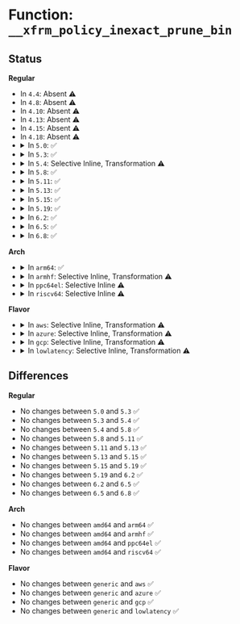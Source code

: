 # Function: <code>__xfrm_policy_inexact_prune_bin</code>

## Status
<b>Regular</b>
<ul>
<li>
In <code>4.4</code>: Absent ⚠️
</li>
<li>
In <code>4.8</code>: Absent ⚠️
</li>
<li>
In <code>4.10</code>: Absent ⚠️
</li>
<li>
In <code>4.13</code>: Absent ⚠️
</li>
<li>
In <code>4.15</code>: Absent ⚠️
</li>
<li>
In <code>4.18</code>: Absent ⚠️
</li>
<li>
<details>
<summary>In <code>5.0</code>: ✅</summary>

```c
void __xfrm_policy_inexact_prune_bin(struct xfrm_pol_inexact_bin *b, bool net_exit);
```

**Collision:** Unique Static

**Inline:** No

**Transformation:** False

**Instances:**

```
In net/xfrm/xfrm_policy.c (ffffffff8197fb70)
Location: net/xfrm/xfrm_policy.c:1066
Inline: False
Direct callers:
  - net/xfrm/xfrm_policy.c:xfrm_policy_fini
  - net/xfrm/xfrm_policy.c:xfrm_policy_bysel_ctx
  - net/xfrm/xfrm_policy.c:xfrm_policy_inexact_insert
  - net/xfrm/xfrm_policy.c:xfrm_policy_inexact_insert
  - net/xfrm/xfrm_policy.c:__xfrm_policy_inexact_flush
```
**Symbols:**

```
ffffffff8197fb70-ffffffff8197fd37: __xfrm_policy_inexact_prune_bin (STB_LOCAL)
```
</details>
</li>
<li>
<details>
<summary>In <code>5.3</code>: ✅</summary>

```c
void __xfrm_policy_inexact_prune_bin(struct xfrm_pol_inexact_bin *b, bool net_exit);
```

**Collision:** Unique Static

**Inline:** No

**Transformation:** False

**Instances:**

```
In net/xfrm/xfrm_policy.c (ffffffff819e9840)
Location: net/xfrm/xfrm_policy.c:1070
Inline: False
Direct callers:
  - net/xfrm/xfrm_policy.c:xfrm_policy_fini
  - net/xfrm/xfrm_policy.c:xfrm_policy_bysel_ctx
  - net/xfrm/xfrm_policy.c:xfrm_policy_inexact_insert
  - net/xfrm/xfrm_policy.c:xfrm_policy_inexact_insert
  - net/xfrm/xfrm_policy.c:__xfrm_policy_inexact_flush
```
**Symbols:**

```
ffffffff819e9840-ffffffff819e9a76: __xfrm_policy_inexact_prune_bin (STB_LOCAL)
```
</details>
</li>
<li>
<details>
<summary>In <code>5.4</code>: Selective Inline, Transformation ⚠️</summary>

```c
void __xfrm_policy_inexact_prune_bin(struct xfrm_pol_inexact_bin *b, bool net_exit);
```

**Collision:** Unique Static

**Inline:** Selective

**Transformation:** True

**Instances:**

```
In net/xfrm/xfrm_policy.c (ffffffff81a20870)
Location: net/xfrm/xfrm_policy.c:1072
Inline: True
Direct callers:
  - net/xfrm/xfrm_policy.c:xfrm_policy_fini
  - net/xfrm/xfrm_policy.c:xfrm_policy_bysel_ctx
  - net/xfrm/xfrm_policy.c:xfrm_policy_inexact_insert
  - net/xfrm/xfrm_policy.c:xfrm_policy_inexact_insert
  - net/xfrm/xfrm_policy.c:__xfrm_policy_inexact_flush
```
**Symbols:**

```
ffffffff81a20870-ffffffff81a20a50: __xfrm_policy_inexact_prune_bin.part.0 (STB_LOCAL)
ffffffff81a20a50-ffffffff81a20ac6: __xfrm_policy_inexact_prune_bin (STB_LOCAL)
```
</details>
</li>
<li>
<details>
<summary>In <code>5.8</code>: ✅</summary>

```c
void __xfrm_policy_inexact_prune_bin(struct xfrm_pol_inexact_bin *b, bool net_exit);
```

**Collision:** Unique Static

**Inline:** No

**Transformation:** False

**Instances:**

```
In net/xfrm/xfrm_policy.c (ffffffff81b13200)
Location: net/xfrm/xfrm_policy.c:1075
Inline: False
Direct callers:
  - net/xfrm/xfrm_policy.c:xfrm_policy_fini
  - net/xfrm/xfrm_policy.c:xfrm_policy_flush
  - net/xfrm/xfrm_policy.c:xfrm_policy_bysel_ctx
  - net/xfrm/xfrm_policy.c:xfrm_hash_rebuild
  - net/xfrm/xfrm_policy.c:xfrm_policy_inexact_insert
  - net/xfrm/xfrm_policy.c:xfrm_policy_inexact_insert
```
**Symbols:**

```
ffffffff81b13200-ffffffff81b1332d: __xfrm_policy_inexact_prune_bin (STB_LOCAL)
```
</details>
</li>
<li>
<details>
<summary>In <code>5.11</code>: ✅</summary>

```c
void __xfrm_policy_inexact_prune_bin(struct xfrm_pol_inexact_bin *b, bool net_exit);
```

**Collision:** Unique Static

**Inline:** No

**Transformation:** False

**Instances:**

```
In net/xfrm/xfrm_policy.c (ffffffff81b21610)
Location: net/xfrm/xfrm_policy.c:1085
Inline: False
Direct callers:
  - net/xfrm/xfrm_policy.c:xfrm_policy_fini
  - net/xfrm/xfrm_policy.c:xfrm_policy_flush
  - net/xfrm/xfrm_policy.c:xfrm_policy_bysel_ctx
  - net/xfrm/xfrm_policy.c:xfrm_hash_rebuild
  - net/xfrm/xfrm_policy.c:xfrm_policy_inexact_insert
  - net/xfrm/xfrm_policy.c:xfrm_policy_inexact_insert
```
**Symbols:**

```
ffffffff81b21610-ffffffff81b2174b: __xfrm_policy_inexact_prune_bin (STB_LOCAL)
```
</details>
</li>
<li>
<details>
<summary>In <code>5.13</code>: ✅</summary>

```c
void __xfrm_policy_inexact_prune_bin(struct xfrm_pol_inexact_bin *b, bool net_exit);
```

**Collision:** Unique Static

**Inline:** No

**Transformation:** False

**Instances:**

```
In net/xfrm/xfrm_policy.c (ffffffff81b0f230)
Location: net/xfrm/xfrm_policy.c:1084
Inline: False
Direct callers:
  - net/xfrm/xfrm_policy.c:xfrm_policy_fini
  - net/xfrm/xfrm_policy.c:xfrm_policy_flush
  - net/xfrm/xfrm_policy.c:xfrm_policy_bysel_ctx
  - net/xfrm/xfrm_policy.c:xfrm_hash_rebuild
  - net/xfrm/xfrm_policy.c:xfrm_policy_inexact_insert
  - net/xfrm/xfrm_policy.c:xfrm_policy_inexact_insert
```
**Symbols:**

```
ffffffff81b0f230-ffffffff81b0f36b: __xfrm_policy_inexact_prune_bin (STB_LOCAL)
```
</details>
</li>
<li>
<details>
<summary>In <code>5.15</code>: ✅</summary>

```c
void __xfrm_policy_inexact_prune_bin(struct xfrm_pol_inexact_bin *b, bool net_exit);
```

**Collision:** Unique Static

**Inline:** No

**Transformation:** False

**Instances:**

```
In net/xfrm/xfrm_policy.c (ffffffff81bd2640)
Location: net/xfrm/xfrm_policy.c:1086
Inline: False
Direct callers:
  - net/xfrm/xfrm_policy.c:xfrm_policy_fini
  - net/xfrm/xfrm_policy.c:xfrm_policy_flush
  - net/xfrm/xfrm_policy.c:xfrm_policy_bysel_ctx
  - net/xfrm/xfrm_policy.c:xfrm_hash_rebuild
  - net/xfrm/xfrm_policy.c:xfrm_policy_inexact_insert
  - net/xfrm/xfrm_policy.c:xfrm_policy_inexact_insert
```
**Symbols:**

```
ffffffff81bd2640-ffffffff81bd277b: __xfrm_policy_inexact_prune_bin (STB_LOCAL)
```
</details>
</li>
<li>
<details>
<summary>In <code>5.19</code>: ✅</summary>

```c
void __xfrm_policy_inexact_prune_bin(struct xfrm_pol_inexact_bin *b, bool net_exit);
```

**Collision:** Unique Static

**Inline:** No

**Transformation:** False

**Instances:**

```
In net/xfrm/xfrm_policy.c (ffffffff81d68360)
Location: net/xfrm/xfrm_policy.c:1086
Inline: False
Direct callers:
  - net/xfrm/xfrm_policy.c:xfrm_policy_fini
  - net/xfrm/xfrm_policy.c:xfrm_policy_flush
  - net/xfrm/xfrm_policy.c:xfrm_policy_bysel_ctx
  - net/xfrm/xfrm_policy.c:xfrm_hash_rebuild
  - net/xfrm/xfrm_policy.c:xfrm_policy_inexact_insert
  - net/xfrm/xfrm_policy.c:xfrm_policy_inexact_insert
  - net/xfrm/xfrm_policy.c:xfrm_policy_inexact_insert
```
**Symbols:**

```
ffffffff81d68360-ffffffff81d68453: __xfrm_policy_inexact_prune_bin (STB_LOCAL)
```
</details>
</li>
<li>
<details>
<summary>In <code>6.2</code>: ✅</summary>

```c
void __xfrm_policy_inexact_prune_bin(struct xfrm_pol_inexact_bin *b, bool net_exit);
```

**Collision:** Unique Static

**Inline:** No

**Transformation:** False

**Instances:**

```
In net/xfrm/xfrm_policy.c (ffffffff81f333f0)
Location: net/xfrm/xfrm_policy.c:1087
Inline: False
Direct callers:
  - net/xfrm/xfrm_policy.c:xfrm_policy_fini
  - net/xfrm/xfrm_policy.c:xfrm_dev_policy_flush
  - net/xfrm/xfrm_policy.c:xfrm_policy_flush
  - net/xfrm/xfrm_policy.c:xfrm_policy_bysel_ctx
  - net/xfrm/xfrm_policy.c:xfrm_hash_rebuild
  - net/xfrm/xfrm_policy.c:xfrm_policy_inexact_insert
  - net/xfrm/xfrm_policy.c:xfrm_policy_inexact_insert
  - net/xfrm/xfrm_policy.c:xfrm_policy_inexact_insert
```
**Symbols:**

```
ffffffff81f333f0-ffffffff81f334e3: __xfrm_policy_inexact_prune_bin (STB_LOCAL)
```
</details>
</li>
<li>
<details>
<summary>In <code>6.5</code>: ✅</summary>

```c
void __xfrm_policy_inexact_prune_bin(struct xfrm_pol_inexact_bin *b, bool net_exit);
```

**Collision:** Unique Static

**Inline:** No

**Transformation:** False

**Instances:**

```
In net/xfrm/xfrm_policy.c (ffffffff81f92770)
Location: net/xfrm/xfrm_policy.c:1087
Inline: False
Direct callers:
  - net/xfrm/xfrm_policy.c:xfrm_policy_fini
  - net/xfrm/xfrm_policy.c:xfrm_dev_policy_flush
  - net/xfrm/xfrm_policy.c:xfrm_policy_flush
  - net/xfrm/xfrm_policy.c:xfrm_policy_bysel_ctx
  - net/xfrm/xfrm_policy.c:xfrm_hash_rebuild
  - net/xfrm/xfrm_policy.c:xfrm_policy_inexact_insert
  - net/xfrm/xfrm_policy.c:xfrm_policy_inexact_insert
  - net/xfrm/xfrm_policy.c:xfrm_policy_inexact_insert
```
**Symbols:**

```
ffffffff81f92770-ffffffff81f92861: __xfrm_policy_inexact_prune_bin (STB_LOCAL)
```
</details>
</li>
<li>
<details>
<summary>In <code>6.8</code>: ✅</summary>

```c
void __xfrm_policy_inexact_prune_bin(struct xfrm_pol_inexact_bin *b, bool net_exit);
```

**Collision:** Unique Static

**Inline:** No

**Transformation:** False

**Instances:**

```
In net/xfrm/xfrm_policy.c (ffffffff820604e0)
Location: net/xfrm/xfrm_policy.c:1102
Inline: False
Direct callers:
  - net/xfrm/xfrm_policy.c:xfrm_policy_fini
  - net/xfrm/xfrm_policy.c:xfrm_dev_policy_flush
  - net/xfrm/xfrm_policy.c:xfrm_policy_flush
  - net/xfrm/xfrm_policy.c:xfrm_policy_bysel_ctx
  - net/xfrm/xfrm_policy.c:xfrm_hash_rebuild
  - net/xfrm/xfrm_policy.c:xfrm_policy_inexact_insert
  - net/xfrm/xfrm_policy.c:xfrm_policy_inexact_insert
  - net/xfrm/xfrm_policy.c:xfrm_policy_inexact_insert
```
**Symbols:**

```
ffffffff820604e0-ffffffff820605d1: __xfrm_policy_inexact_prune_bin (STB_LOCAL)
```
</details>
</li>
</ul>
<b>Arch</b>
<ul>
<li>
<details>
<summary>In <code>arm64</code>: ✅</summary>

```c
void __xfrm_policy_inexact_prune_bin(struct xfrm_pol_inexact_bin *b, bool net_exit);
```

**Collision:** Unique Static

**Inline:** No

**Transformation:** False

**Instances:**

```
In net/xfrm/xfrm_policy.c (ffff800010cdcc80)
Location: net/xfrm/xfrm_policy.c:1072
Inline: False
Direct callers:
  - net/xfrm/xfrm_policy.c:xfrm_policy_fini
  - net/xfrm/xfrm_policy.c:xfrm_policy_bysel_ctx
  - net/xfrm/xfrm_policy.c:xfrm_policy_inexact_insert
  - net/xfrm/xfrm_policy.c:xfrm_policy_inexact_insert
  - net/xfrm/xfrm_policy.c:xfrm_policy_inexact_insert
  - net/xfrm/xfrm_policy.c:__xfrm_policy_inexact_flush
```
**Symbols:**

```
ffff800010cdcc80-ffff800010cdcf84: __xfrm_policy_inexact_prune_bin (STB_LOCAL)
```
</details>
</li>
<li>
<details>
<summary>In <code>armhf</code>: Selective Inline, Transformation ⚠️</summary>

```c
void __xfrm_policy_inexact_prune_bin(struct xfrm_pol_inexact_bin *b, bool net_exit);
```

**Collision:** Unique Static

**Inline:** Selective

**Transformation:** True

**Instances:**

```
In net/xfrm/xfrm_policy.c (c0de6bdc)
Location: net/xfrm/xfrm_policy.c:1072
Inline: True
Direct callers:
  - net/xfrm/xfrm_policy.c:xfrm_policy_fini
  - net/xfrm/xfrm_policy.c:xfrm_policy_bysel_ctx
  - net/xfrm/xfrm_policy.c:xfrm_policy_inexact_insert
  - net/xfrm/xfrm_policy.c:xfrm_policy_inexact_insert
  - net/xfrm/xfrm_policy.c:xfrm_policy_inexact_insert
  - net/xfrm/xfrm_policy.c:__xfrm_policy_inexact_flush
```
**Symbols:**

```
c0de6bdc-c0de6f24: __xfrm_policy_inexact_prune_bin.part.0 (STB_LOCAL)
c0de6f24-c0de6fe0: __xfrm_policy_inexact_prune_bin (STB_LOCAL)
```
</details>
</li>
<li>
<details>
<summary>In <code>ppc64el</code>: Selective Inline ⚠️</summary>

```c
void __xfrm_policy_inexact_prune_bin(struct xfrm_pol_inexact_bin *b, bool net_exit);
```

**Collision:** Unique Static

**Inline:** Selective

**Transformation:** False

**Instances:**

```
In net/xfrm/xfrm_policy.c (c000000000dfc590)
Location: net/xfrm/xfrm_policy.c:1072
Inline: True
Direct callers:
  - net/xfrm/xfrm_policy.c:xfrm_policy_fini
  - net/xfrm/xfrm_policy.c:xfrm_policy_bysel_ctx
  - net/xfrm/xfrm_policy.c:xfrm_policy_inexact_insert
  - net/xfrm/xfrm_policy.c:xfrm_policy_inexact_insert
  - net/xfrm/xfrm_policy.c:xfrm_policy_inexact_insert
  - net/xfrm/xfrm_policy.c:__xfrm_policy_inexact_flush
```
**Symbols:**

```
c000000000dfc590-c000000000dfc928: __xfrm_policy_inexact_prune_bin (STB_LOCAL)
```
</details>
</li>
<li>
<details>
<summary>In <code>riscv64</code>: Selective Inline ⚠️</summary>

```c
void __xfrm_policy_inexact_prune_bin(struct xfrm_pol_inexact_bin *b, bool net_exit);
```

**Collision:** Unique Static

**Inline:** Selective

**Transformation:** False

**Instances:**

```
In net/xfrm/xfrm_policy.c (ffffffe00082a9f2)
Location: net/xfrm/xfrm_policy.c:1072
Inline: True
Direct callers:
  - net/xfrm/xfrm_policy.c:xfrm_policy_fini
  - net/xfrm/xfrm_policy.c:xfrm_policy_bysel_ctx
  - net/xfrm/xfrm_policy.c:xfrm_policy_inexact_insert
  - net/xfrm/xfrm_policy.c:xfrm_policy_inexact_insert
  - net/xfrm/xfrm_policy.c:xfrm_policy_inexact_insert
  - net/xfrm/xfrm_policy.c:__xfrm_policy_inexact_flush
```
**Symbols:**

```
ffffffe00082a9f2-ffffffe00082ac36: __xfrm_policy_inexact_prune_bin (STB_LOCAL)
```
</details>
</li>
</ul>
<b>Flavor</b>
<ul>
<li>
<details>
<summary>In <code>aws</code>: Selective Inline, Transformation ⚠️</summary>

```c
void __xfrm_policy_inexact_prune_bin(struct xfrm_pol_inexact_bin *b, bool net_exit);
```

**Collision:** Unique Static

**Inline:** Selective

**Transformation:** True

**Instances:**

```
In net/xfrm/xfrm_policy.c (ffffffff819bff00)
Location: net/xfrm/xfrm_policy.c:1072
Inline: True
Direct callers:
  - net/xfrm/xfrm_policy.c:xfrm_policy_fini
  - net/xfrm/xfrm_policy.c:xfrm_policy_bysel_ctx
  - net/xfrm/xfrm_policy.c:xfrm_policy_inexact_insert
  - net/xfrm/xfrm_policy.c:xfrm_policy_inexact_insert
  - net/xfrm/xfrm_policy.c:__xfrm_policy_inexact_flush
```
**Symbols:**

```
ffffffff819bff00-ffffffff819c00e0: __xfrm_policy_inexact_prune_bin.part.0 (STB_LOCAL)
ffffffff819c00e0-ffffffff819c0156: __xfrm_policy_inexact_prune_bin (STB_LOCAL)
```
</details>
</li>
<li>
<details>
<summary>In <code>azure</code>: Selective Inline, Transformation ⚠️</summary>

```c
void __xfrm_policy_inexact_prune_bin(struct xfrm_pol_inexact_bin *b, bool net_exit);
```

**Collision:** Unique Static

**Inline:** Selective

**Transformation:** True

**Instances:**

```
In net/xfrm/xfrm_policy.c (ffffffff8197ccf0)
Location: net/xfrm/xfrm_policy.c:1072
Inline: True
Direct callers:
  - net/xfrm/xfrm_policy.c:xfrm_policy_fini
  - net/xfrm/xfrm_policy.c:xfrm_policy_bysel_ctx
  - net/xfrm/xfrm_policy.c:xfrm_policy_inexact_insert
  - net/xfrm/xfrm_policy.c:xfrm_policy_inexact_insert
  - net/xfrm/xfrm_policy.c:__xfrm_policy_inexact_flush
```
**Symbols:**

```
ffffffff8197ccf0-ffffffff8197ced0: __xfrm_policy_inexact_prune_bin.part.0 (STB_LOCAL)
ffffffff8197ced0-ffffffff8197cf46: __xfrm_policy_inexact_prune_bin (STB_LOCAL)
```
</details>
</li>
<li>
<details>
<summary>In <code>gcp</code>: Selective Inline, Transformation ⚠️</summary>

```c
void __xfrm_policy_inexact_prune_bin(struct xfrm_pol_inexact_bin *b, bool net_exit);
```

**Collision:** Unique Static

**Inline:** Selective

**Transformation:** True

**Instances:**

```
In net/xfrm/xfrm_policy.c (ffffffff81a2a980)
Location: net/xfrm/xfrm_policy.c:1072
Inline: True
Direct callers:
  - net/xfrm/xfrm_policy.c:xfrm_policy_fini
  - net/xfrm/xfrm_policy.c:xfrm_policy_bysel_ctx
  - net/xfrm/xfrm_policy.c:xfrm_policy_inexact_insert
  - net/xfrm/xfrm_policy.c:xfrm_policy_inexact_insert
  - net/xfrm/xfrm_policy.c:__xfrm_policy_inexact_flush
```
**Symbols:**

```
ffffffff81a2a980-ffffffff81a2ab60: __xfrm_policy_inexact_prune_bin.part.0 (STB_LOCAL)
ffffffff81a2ab60-ffffffff81a2abd6: __xfrm_policy_inexact_prune_bin (STB_LOCAL)
```
</details>
</li>
<li>
<details>
<summary>In <code>lowlatency</code>: Selective Inline, Transformation ⚠️</summary>

```c
void __xfrm_policy_inexact_prune_bin(struct xfrm_pol_inexact_bin *b, bool net_exit);
```

**Collision:** Unique Static

**Inline:** Selective

**Transformation:** True

**Instances:**

```
In net/xfrm/xfrm_policy.c (ffffffff81a35f20)
Location: net/xfrm/xfrm_policy.c:1072
Inline: True
Direct callers:
  - net/xfrm/xfrm_policy.c:xfrm_policy_fini
  - net/xfrm/xfrm_policy.c:xfrm_policy_bysel_ctx
  - net/xfrm/xfrm_policy.c:xfrm_policy_inexact_insert
  - net/xfrm/xfrm_policy.c:xfrm_policy_inexact_insert
  - net/xfrm/xfrm_policy.c:__xfrm_policy_inexact_flush
```
**Symbols:**

```
ffffffff81a35f20-ffffffff81a36169: __xfrm_policy_inexact_prune_bin.part.0 (STB_LOCAL)
ffffffff81a36170-ffffffff81a361e6: __xfrm_policy_inexact_prune_bin (STB_LOCAL)
```
</details>
</li>
</ul>

## Differences
<b>Regular</b>
<ul>
<li>
No changes between <code>5.0</code> and <code>5.3</code> ✅
</li>
<li>
No changes between <code>5.3</code> and <code>5.4</code> ✅
</li>
<li>
No changes between <code>5.4</code> and <code>5.8</code> ✅
</li>
<li>
No changes between <code>5.8</code> and <code>5.11</code> ✅
</li>
<li>
No changes between <code>5.11</code> and <code>5.13</code> ✅
</li>
<li>
No changes between <code>5.13</code> and <code>5.15</code> ✅
</li>
<li>
No changes between <code>5.15</code> and <code>5.19</code> ✅
</li>
<li>
No changes between <code>5.19</code> and <code>6.2</code> ✅
</li>
<li>
No changes between <code>6.2</code> and <code>6.5</code> ✅
</li>
<li>
No changes between <code>6.5</code> and <code>6.8</code> ✅
</li>
</ul>
<b>Arch</b>
<ul>
<li>
No changes between <code>amd64</code> and <code>arm64</code> ✅
</li>
<li>
No changes between <code>amd64</code> and <code>armhf</code> ✅
</li>
<li>
No changes between <code>amd64</code> and <code>ppc64el</code> ✅
</li>
<li>
No changes between <code>amd64</code> and <code>riscv64</code> ✅
</li>
</ul>
<b>Flavor</b>
<ul>
<li>
No changes between <code>generic</code> and <code>aws</code> ✅
</li>
<li>
No changes between <code>generic</code> and <code>azure</code> ✅
</li>
<li>
No changes between <code>generic</code> and <code>gcp</code> ✅
</li>
<li>
No changes between <code>generic</code> and <code>lowlatency</code> ✅
</li>
</ul>
